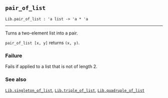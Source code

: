 ## `pair_of_list`

``` hol4
Lib.pair_of_list : 'a list -> 'a * 'a
```

------------------------------------------------------------------------

Turns a two-element list into a pair.

`pair_of_list [x, y]` returns `(x, y)`.

### Failure

Fails if applied to a list that is not of length 2.

### See also

[`Lib.singleton_of_list`](#Lib.singleton_of_list),
[`Lib.triple_of_list`](#Lib.triple_of_list),
[`Lib.quadruple_of_list`](#Lib.quadruple_of_list)
